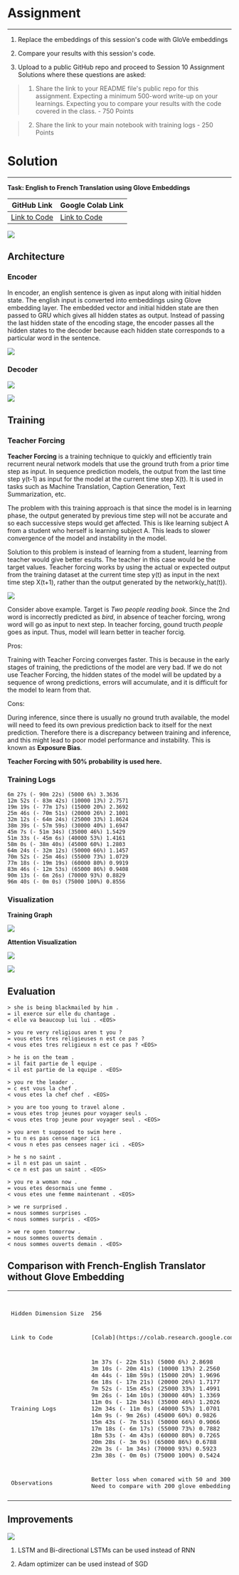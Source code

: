 

# Assignment
---

1) Replace the embeddings of this session's code with GloVe embeddings

2) Compare your results with this session's code. 

3) Upload to a public GitHub repo and proceed to Session 10 Assignment Solutions where these questions are asked: 

> 1) Share the link to your README file's public repo for this assignment. Expecting a minimum 500-word write-up on your learnings.  Expecting you to compare your results with the code covered in the class. - 750 Points

> 2) Share the link to your main notebook with training logs - 250 Points

# Solution
---

**Task: English to French Translation using Glove Embeddings**

| GitHub Link | Google Colab Link |
|---|---|
|[Link to Code](https://github.com/garima-mahato/END2/blob/main/Session10-3rdHandson-LanguageTranslationusingSeq2SeqwithAttention/END2_Session10_END2_Translation_using_Seq2Seq_and_Attention.ipynb)|[Link to Code](https://githubtocolab.com/garima-mahato/END2/blob/main/Session10-3rdHandson-LanguageTranslationusingSeq2SeqwithAttention/END2_Session10_END2_Translation_using_Seq2Seq_and_Attention.ipynb)


<!--https://user-images.githubusercontent.com/52399940/126055430-25b66751-6f3a-46e3-af25-d22e8007439f.mp4-->

![](https://raw.githubusercontent.com/garima-mahato/END2/main/Session10-3rdHandson-LanguageTranslationusingSeq2SeqwithAttention/assets/seq2seq_2.gif)



## Architecture


### Encoder

In encoder, an english sentence is given as input along with initial hidden state. The english input is converted into embeddings using Glove embedding layer. The embedded vector and initial hidden state are then passed to GRU which gives all hidden states as output. Instead of passing the last hidden state of the encoding stage, the encoder passes all the hidden states to the decoder because each hidden state corresponds to a particular word in the sentence.

![](https://raw.githubusercontent.com/garima-mahato/END2/main/Session10-3rdHandson-LanguageTranslationusingSeq2SeqwithAttention/assets/seq2seq_9.gif)

### Decoder

<!--https://user-images.githubusercontent.com/52399940/126055121-8056ae8e-ee73-4698-a0e5-b9fb93c1313c.mp4-->

![](https://raw.githubusercontent.com/garima-mahato/END2/main/Session10-3rdHandson-LanguageTranslationusingSeq2SeqwithAttention/assets/attention_process1.gif)

![](https://raw.githubusercontent.com/garima-mahato/END2/main/Session10-3rdHandson-LanguageTranslationusingSeq2SeqwithAttention/assets/attention_tensor_dance.gif)

## Training

### Teacher Forcing

**Teacher Forcing** is a training technique to quickly and efficiently train recurrent neural network models that use the ground truth from a prior time step as input. In sequence prediction models, the output from the last time step y(t-1) as input for the model at the current time step X(t). It is used in tasks such as Machine Translation, Caption Generation, Text Summarization, etc.

The problem with this training approach is that since the model is in learning phase, the output generated by previous time step will not be accurate and so each successive steps would get affected. This is like learning subject A from a student who herself is learning subject A. This leads to slower convergence of the model and instability in the model.

Solution to this problem is instead of learning from a student, learning from teacher would give better esults. The teacher in this case would be the target values. Teacher forcing works by using the actual or expected output from the training dataset at the current time step y(t) as input in the next time step X(t+1), rather than the output generated by the network(y_hat(t)).

![](https://raw.githubusercontent.com/garima-mahato/END2/main/Session10-3rdHandson-LanguageTranslationusingSeq2SeqwithAttention/assets/tf1.png)

Consider above example. Target is *Two people reading book*. Since the 2nd word is incorrectly predicted as *bird*, in absence of teacher forcing, wrong word will go as input to next step. In teacher forcing, gound tructh *people* goes as input. Thus, model will learn better in teacher forcig.

Pros:

Training with Teacher Forcing converges faster. This is because in the early stages of training, the predictions of the model are very bad. If we do not use Teacher Forcing, the hidden states of the model will be updated by a sequence of wrong predictions, errors will accumulate, and it is difficult for the model to learn from that.

Cons:

During inference, since there is usually no ground truth available, the model will need to feed its own previous prediction back to itself for the next prediction. Therefore there is a discrepancy between training and inference, and this might lead to poor model performance and instability. This is known as **Exposure Bias**.

**Teacher Forcing with 50% probability is used here.**



### Training Logs

```
6m 27s (- 90m 22s) (5000 6%) 3.3636
12m 52s (- 83m 42s) (10000 13%) 2.7571
19m 19s (- 77m 17s) (15000 20%) 2.3692
25m 46s (- 70m 51s) (20000 26%) 2.1001
32m 12s (- 64m 24s) (25000 33%) 1.8624
38m 39s (- 57m 59s) (30000 40%) 1.6947
45m 7s (- 51m 34s) (35000 46%) 1.5429
51m 33s (- 45m 6s) (40000 53%) 1.4161
58m 0s (- 38m 40s) (45000 60%) 1.2803
64m 24s (- 32m 12s) (50000 66%) 1.1457
70m 52s (- 25m 46s) (55000 73%) 1.0729
77m 18s (- 19m 19s) (60000 80%) 0.9919
83m 46s (- 12m 53s) (65000 86%) 0.9408
90m 13s (- 6m 26s) (70000 93%) 0.8829
96m 40s (- 0m 0s) (75000 100%) 0.8556
```

### Visualization

**Training Graph**

![](https://raw.githubusercontent.com/garima-mahato/END2/main/Session10-3rdHandson-LanguageTranslationusingSeq2SeqwithAttention/assets/tg300.PNG)

**Attention Visualization**

![](https://raw.githubusercontent.com/garima-mahato/END2/main/Session10-3rdHandson-LanguageTranslationusingSeq2SeqwithAttention/assets/att_is2.PNG)

![](https://raw.githubusercontent.com/garima-mahato/END2/main/Session10-3rdHandson-LanguageTranslationusingSeq2SeqwithAttention/assets/att_vis3.PNG)

## Evaluation

```
> she is being blackmailed by him .
= il exerce sur elle du chantage .
< elle va beaucoup lui lui . <EOS>

> you re very religious aren t you ?
= vous etes tres religieuses n est ce pas ?
< vous etes tres religieux n est ce pas ? <EOS>

> he is on the team .
= il fait partie de l equipe .
< il est partie de la equipe . <EOS>

> you re the leader .
= c est vous la chef .
< vous etes la chef chef . <EOS>

> you are too young to travel alone .
= vous etes trop jeunes pour voyager seuls .
< vous etes trop jeune pour voyager seul . <EOS>

> you aren t supposed to swim here .
= tu n es pas cense nager ici .
< vous n etes pas censees nager ici . <EOS>

> he s no saint .
= il n est pas un saint .
< ce n est pas un saint . <EOS>

> you re a woman now .
= vous etes desormais une femme .
< vous etes une femme maintenant . <EOS>

> we re surprised .
= nous sommes surprises .
< nous sommes surpris . <EOS>

> we re open tomorrow .
= nous sommes ouverts demain .
< nous sommes ouverts demain . <EOS>
```

## Comparison with French-English Translator without Glove Embedding

<table>
<tr>
<th></th>
<th>
French-English without Glove
</th>
<th>
English-French with Glove 300
</th>
<th>
English-French with Glove 50
</th>
</tr>

<tr>

<td>
<pre>
Hidden Dimension Size
</pre>
</td>

<td>
<pre>
256
</pre>
</td>

<td>
<pre>
300
</pre>
</td>

<td>
<pre>
50
</pre>
</td>

</tr>

<tr>
<td><pre>
Link to Code
</pre></td>

<td><pre>[Colab](https://colab.research.google.com/drive/19pMTnQlp6YItdmIuj5V3s9X7VR1W0sF9?usp=sharing#scrollTo=v-45b8_lHRiK)
</pre></td>

<td><pre>[Github]((https://github.com/garima-mahato/END2/blob/main/Session10-3rdHandson-LanguageTranslationusingSeq2SeqwithAttention/END2_Session10_END2_Translation_using_Seq2Seq_and_Attention.ipynb))
[Colab]((https://githubtocolab.com/garima-mahato/END2/blob/main/Session10-3rdHandson-LanguageTranslationusingSeq2SeqwithAttention/END2_Session10_END2_Translation_using_Seq2Seq_and_Attention.ipynb))
</pre></td>

<td><pre>[Github](https://github.com/garima-mahato/END2/blob/main/Session10-3rdHandson-LanguageTranslationusingSeq2SeqwithAttention/TSAI_END2_Session10_END2_Translation_using_Seq2Seq_and_Attention.ipynb)
[Colab](https://githubtocolab.com/garima-mahato/END2/blob/main/Session10-3rdHandson-LanguageTranslationusingSeq2SeqwithAttention/TSAI_END2_Session10_END2_Translation_using_Seq2Seq_and_Attention.ipynb)
</pre></td>
</tr>

<tr>

<td>
<pre>
Training Logs
</pre>
</td>

<td>
<pre>
1m 37s (- 22m 51s) (5000 6%) 2.8698
3m 10s (- 20m 41s) (10000 13%) 2.2560
4m 44s (- 18m 59s) (15000 20%) 1.9696
6m 18s (- 17m 21s) (20000 26%) 1.7177
7m 52s (- 15m 45s) (25000 33%) 1.4991
9m 26s (- 14m 10s) (30000 40%) 1.3369
11m 0s (- 12m 34s) (35000 46%) 1.2026
12m 34s (- 11m 0s) (40000 53%) 1.0701
14m 9s (- 9m 26s) (45000 60%) 0.9826
15m 43s (- 7m 51s) (50000 66%) 0.9066
17m 18s (- 6m 17s) (55000 73%) 0.7882
18m 53s (- 4m 43s) (60000 80%) 0.7265
20m 28s (- 3m 9s) (65000 86%) 0.6788
22m 3s (- 1m 34s) (70000 93%) 0.5923
23m 38s (- 0m 0s) (75000 100%) 0.5424
</pre>
</td>

<td>
<pre>
6m 27s (- 90m 22s) (5000 6%) 3.3636
12m 52s (- 83m 42s) (10000 13%) 2.7571
19m 19s (- 77m 17s) (15000 20%) 2.3692
25m 46s (- 70m 51s) (20000 26%) 2.1001
32m 12s (- 64m 24s) (25000 33%) 1.8624
38m 39s (- 57m 59s) (30000 40%) 1.6947
45m 7s (- 51m 34s) (35000 46%) 1.5429
51m 33s (- 45m 6s) (40000 53%) 1.4161
58m 0s (- 38m 40s) (45000 60%) 1.2803
64m 24s (- 32m 12s) (50000 66%) 1.1457
70m 52s (- 25m 46s) (55000 73%) 1.0729
77m 18s (- 19m 19s) (60000 80%) 0.9919
83m 46s (- 12m 53s) (65000 86%) 0.9408
90m 13s (- 6m 26s) (70000 93%) 0.8829
96m 40s (- 0m 0s) (75000 100%) 0.8556
</pre>
</td>

<td>
<pre>
1m 57s (- 27m 22s) (5000 6%) 3.7662
3m 52s (- 25m 10s) (10000 13%) 3.2280
5m 47s (- 23m 10s) (15000 20%) 3.0531
7m 43s (- 21m 15s) (20000 26%) 2.9402
9m 39s (- 19m 18s) (25000 33%) 2.8136
11m 34s (- 17m 22s) (30000 40%) 2.7815
13m 29s (- 15m 25s) (35000 46%) 2.6704
15m 25s (- 13m 30s) (40000 53%) 2.5774
17m 20s (- 11m 33s) (45000 60%) 2.5704
19m 16s (- 9m 38s) (50000 66%) 2.5075
21m 11s (- 7m 42s) (55000 73%) 2.4544
23m 5s (- 5m 46s) (60000 80%) 2.4038
25m 1s (- 3m 50s) (65000 86%) 2.3848
26m 56s (- 1m 55s) (70000 93%) 2.3420
28m 50s (- 0m 0s) (75000 100%) 2.3033
</pre>
</td>

</tr>

<tr>
<td><pre>
Observations
</pre></td>

<td><pre>Better loss when comared with 50 and 300 glove dimension pretrained networks. 
Need to compare with 200 glove embedding to compare performance.</pre></td>

<td><pre>
When compared with no embeddings, we see higher loss because hidden dimension was increased from 256 to 300.
Although the encoder has to learn less because of pretrained weights, the decoder's learning task is increased due to additional hidden dimension. 
It has to capture more context.
</pre></td>

<td><pre>
When compared with no embeddings, we see higher loss because hidden dimension was decreased from 256 to 50. 
Lesser context is captured by the embedding dimension and so lesser information is captured by the model. 
Thus, the model's is nt capable to learn the translation.
</pre></td>
</tr>

</table>



## Improvements

![](https://raw.githubusercontent.com/garima-mahato/END2/main/Session10-3rdHandson-LanguageTranslationusingSeq2SeqwithAttention/assets/imp1.PNG)

1) LSTM and Bi-directional LSTMs can be used instead of RNN

2) Adam optimizer can be used instead of SGD
